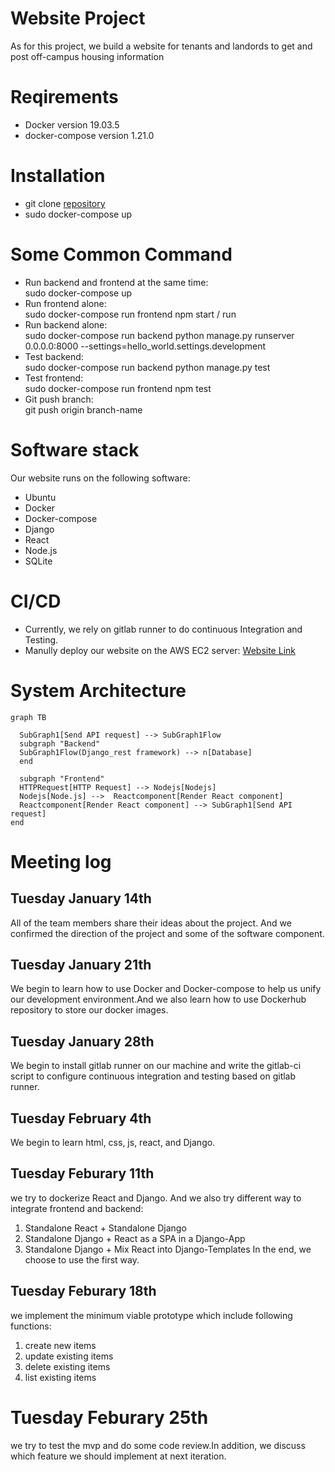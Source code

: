 # Website Project
  As for this project, we build a website for tenants and landords to get and post off-campus housing information 

# Reqirements
* Docker version 19.03.5
* docker-compose version 1.21.0
  
# Installation
* git clone [repository](ist-git@git.uwaterloo.ca:ece651/react_django.git)
* sudo docker-compose up

# Some Common Command
* Run backend and frontend at the same time:  
   sudo docker-compose up
* Run frontend alone:  
  sudo docker-compose run frontend npm start / run
* Run backend alone:  
  sudo docker-compose run backend python manage.py runserver 0.0.0.0:8000 --settings=hello_world.settings.development
* Test backend:  
  sudo docker-compose run backend python manage.py test
* Test frontend:  
  sudo docker-compose run frontend npm test
* Git push branch:  
git push origin branch-name
# Software stack
Our website runs on the following software:  
* Ubuntu
* Docker
* Docker-compose
* Django
* React
* Node.js
* SQLite
# CI/CD
* Currently, we rely on gitlab runner to do continuous Integration and Testing.
* Manully deploy our website on the AWS EC2 server:
[Website Link](http://ec2-18-188-108-51.us-east-2.compute.amazonaws.com:3000/)
# System Architecture
```mermaid
graph TB

  SubGraph1[Send API request] --> SubGraph1Flow
  subgraph "Backend"
  SubGraph1Flow(Django_rest framework) --> n[Database]
  end

  subgraph "Frontend"
  HTTPRequest[HTTP Request] --> Nodejs[Nodejs]
  Nodejs[Node.js] -->  Reactcomponent[Render React component]
  Reactcomponent[Render React component] --> SubGraph1[Send API request]
end
```
# Meeting log
## Tuesday January 14th
All of the team members share their ideas about the project. And we confirmed the direction of the project and some of the software component.  
## Tuesday January 21th
We begin to learn how to use Docker and Docker-compose to help us unify our development environment.And we also learn how to use Dockerhub repository to store our docker images.
## Tuesday January 28th
We begin to install gitlab runner on our machine and write the gitlab-ci script to configure continuous integration and testing based on gitlab runner.  
## Tuesday February 4th
We begin to learn html, css, js, react, and Django.  
## Tuesday Feburary 11th
we try to dockerize React and Django. And we also try different way to integrate frontend and backend:  
1. Standalone React + Standalone Django
1. Standalone Django + React as a SPA in a Django-App
1. Standalone Django + Mix React into Django-Templates
In the end, we choose to use the first way.  
## Tuesday Feburary 18th
we implement the minimum viable prototype which include following functions:
1. create new items
1. update existing items
1. delete existing items
1. list existing items
# Tuesday Feburary 25th
we try to test the mvp and do some code review.In addition, we discuss which feature we should implement at next iteration.  
